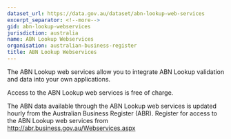 ```yaml
---
dataset_url: https://data.gov.au/dataset/abn-lookup-web-services
excerpt_separator: <!--more-->
gid: abn-lookup-webservices
jurisdiction: australia
name: ABN Lookup Webservices
organisation: australian-business-register
title: ABN Lookup Webservices
---
```


The ABN Lookup web services allow you to integrate ABN Lookup validation and data into your own applications.

<!--more-->

Access to the ABN Lookup web services is free of charge. 

The ABN data available through the ABN Lookup web services is updated hourly from the Australian Business Register (ABR). Register for access to the ABN Lookup web services from http://abr.business.gov.au/Webservices.aspx